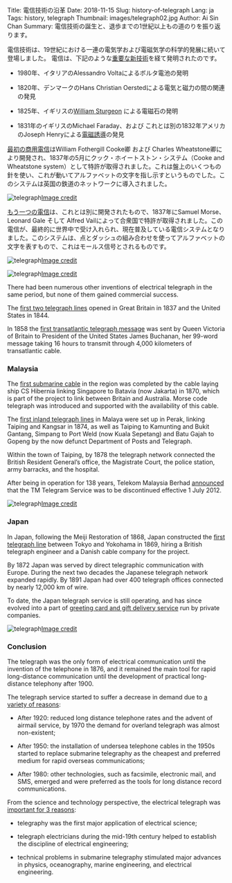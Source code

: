 Title: 電信技術の沿革
Date: 2018-11-15
Slug: history-of-telegraph
Lang: ja
Tags: history, telegraph
Thumbnail: images/telegraph02.jpg
Author: Ai Sin Chan
Summary: 電信技術の誕生と、退歩までの1世紀以上もの道のりを振り返ります。

電信技術は、19世紀における一連の電気学および電磁気学の科学的発展に続いて登場しました。
電信は、下記のような[重要な新技術](https://www.britannica.com/technology/telegraph)を経て発明されたのです。


- 1980年、イタリアのAlessandro Voltaによるボルタ電池の発明

- 1820年、デンマークのHans Christian Oerstedによる電気と磁力の間の関連の発見

- 1825年、イギリスの[William Sturgeon](https://www.thoughtco.com/who-invented-the-electromagnet-1991678)
による電磁石の発明

- 1831年のイギリスのMichael Faraday、および これとは別の1832年アメリカのJoseph Henryによる[電磁誘導](https://ja.wikipedia.org/wiki/%E3%83%95%E3%82%A1%E3%83%A9%E3%83%87%E3%83%BC%E3%81%AE%E9%9B%BB%E7%A3%81%E8%AA%98%E5%B0%8E%E3%81%AE%E6%B3%95%E5%89%87)の発見

[最初の商用電信](https://www.history.com/topics/inventions/telegraph)はWilliam Fothergill Cooke卿 および Charles Wheatstone卿により開発され、1837年の5月にクック・ホイートストン・システム（Cooke and Wheatstone system）として特許が取得されました。これは盤上のいくつもの針を使い、これが動いてアルファベットの文字を指し示すというものでした。このシステムは英国の鉄道のネットワークに導入されました。

![telegraph](/images/telegraph01.jpg)<a class="caption" href="https://en.wikipedia.org/wiki/Electrical_telegraph">Image credit</a>

[もう一つの電信](https://www.history.com/topics/inventions/telegraph)は、これとは別に開発されたもので、1837年にSamuel Morse、Leonard Gale そして Alfred Vailによって合衆国で特許が取得されました。この電信が、最終的に世界中で受け入れられ、現在普及している電信システムとなりました。このシステムは、点とダッシュの組み合わせを使ってアルファベットの文字を表すもので、これはモールス信号とされるものです。

![telegraph](/images/telegraph02.jpg)<a class="caption" href="https://en.wikipedia.org/wiki/Telegraphy">Image credit</a>

![telegraph](/images/telegraph03.jpg)<a class="caption" href="https://www.britannica.com/topic/International-Morse-Code">Image credit</a>

There had been numerous other inventions of electrical telegraph in the same period, but none of them gained commercial success. 

The [first two telegraph lines](https://ethw.org/Telegraph) opened in Great Britain in 1837 and the United States in 1844.
  
In 1858 the [first transatlantic telegraph message](https://www.telegraph.co.uk/technology/connecting-britain/first-electric-telegraph/) was sent by Queen Victoria of Britain to President of the United States James Buchanan, her 99-word message taking 16 hours to transmit through 4,000 kilometers of transatlantic cable. 

### Malaysia

The [first submarine cable](http://atlantic-cable.com/CableCos/Australia/) in the region was completed by the cable laying ship CS Hibernia linking Singapore to Batavia (now Jakarta) in 1870, which is part of the project to link between Britain and Australia. Morse code telegraph was introduced and supported with the availability of this cable. 

The [first inland telegraph lines](https://www.malaysia-traveller.com/telekom-museum.html) in Malaya were set up in Perak, linking Taiping and Kangsar in 1874, as well as Taiping to Kamunting and Bukit Gantang, Simpang to Port Weld (now Kuala Sepetang) and Batu Gajah to Gopeng by the now defunct Department of Posts and Telegraph.

Within the town of Taiping, by 1878 the telegraph network connected the British Resident General’s office, the Magistrate Court, the police station, army barracks, and the hospital.

After being in operation for 138 years, Telekom Malaysia Berhad [announced](http://www.theborneopost.com/2012/07/04/telekom-malaysia-puts-last-stop-to-telegram-service/) that the TM Telegram Service was to be discontinued effective 1 July 2012.

![telegraph](/images/telegraph04.jpeg)<a class="caption" href="https://www.eziemall.com/telegraph-museum">Image credit</a>

### Japan

In Japan, following the Meiji Restoration of 1868, Japan constructed the [first telegraph line](https://ethw.org/Telegraph) between Tokyo and Yokohama in 1869, hiring a British telegraph engineer and a Danish cable company for the project. 

By 1872 Japan was served by direct telegraphic communication with Europe. During the next two decades the Japanese telegraph network expanded rapidly. By 1891 Japan had over 400 telegraph offices connected by nearly 12,000 km of wire. 

To date, the Japan telegraph service is still operating, and has since evolved into a part of [greeting card and gift delivery service](https://www.verycard.net/) run by private companies.

![telegraph](/images/telegraph05.png)<a class="caption" href="https://www.verycard.net/">Image credit</a>

### Conclusion

The telegraph was the only form of electrical communication until the invention of the telephone in 1876, and it remained the main tool for rapid long-distance communication until the development of practical long-distance telephony after 1900. 

The telegraph service started to suffer a decrease in demand due to [a variety of reasons](https://ethw.org/Telegraph):
- After 1920: reduced long distance telephone rates and the advent of airmail service, by 1970 the demand for overland telegraph was almost non-existent;

- After 1950: the installation of undersea telephone cables in the 1950s started to replace submarine telegraphy as the cheapest and preferred medium for rapid overseas communications;

- After 1980: other technologies, such as facsimile, electronic mail, and SMS, emerged and were preferred as the tools for long distance record communications.

From the science and technology perspective, the electrical telegraph was [important for 3 reasons](https://ethw.org/Telegraph): 
- telegraphy was the first major application of electrical science;

- telegraph electricians during the mid-19th century helped to establish the discipline of electrical engineering;

- technical problems in submarine telegraphy stimulated major advances in physics, oceanography, marine engineering, and electrical engineering.
